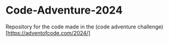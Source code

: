 # Code-Adventure-2024
Repository for the code made in the (code adventure challenge)[https://adventofcode.com/2024/]
